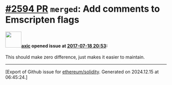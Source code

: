 # [\#2594 PR](https://github.com/ethereum/solidity/pull/2594) `merged`: Add comments to Emscripten flags

#### <img src="https://avatars.githubusercontent.com/u/20340?v=4" width="50">[axic](https://github.com/axic) opened issue at [2017-07-18 20:53](https://github.com/ethereum/solidity/pull/2594):

This should make zero difference, just makes it easier to maintain.





-------------------------------------------------------------------------------



[Export of Github issue for [ethereum/solidity](https://github.com/ethereum/solidity). Generated on 2024.12.15 at 06:45:24.]
